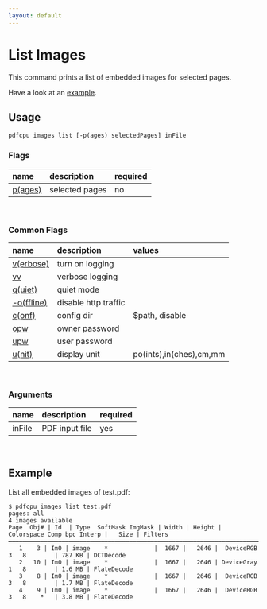 ```yaml
---
layout: default
---
```


# List Images

This command prints a list of embedded images for selected pages.

Have a look at an [example](#example).

## Usage

```
pdfcpu images list [-p(ages) selectedPages] inFile
```

### Flags

| name                             | description     | required
|:---------------------------------|:----------------|---------
| [p(ages)](../getting_started/page_selection) | selected pages | no

<br>

### Common Flags

| name                                            | description     | values
|:------------------------------------------------|:----------------|:-------
| [v(erbose)](../getting_started/common_flags.md) | turn on logging |
| [vv](../getting_started/common_flags.md)        | verbose logging |
| [q(uiet)](../getting_started/common_flags.md)   | quiet mode      |
| [-o(ffline)](../getting_started/common_flags.md)| disable http traffic |                                 | 
| [c(onf)](../getting_started/common_flags.md)    | config dir      | $path, disable
| [opw](../getting_started/common_flags.md)       | owner password  |
| [upw](../getting_started/common_flags.md)       | user password   |
| [u(nit)](../getting_started/common_flags.md)    | display unit    | po(ints),in(ches),cm,mm

<br>

### Arguments

| name         | description         | required
|:-------------|:--------------------|:--------
| inFile       | PDF input file      | yes

<br>

## Example

 List all embedded images of test.pdf:

 ```
$ pdfcpu images list test.pdf
pages: all
4 images available
Page  Obj# | Id  | Type  SoftMask ImgMask | Width | Height | Colorspace Comp bpc Interp |   Size | Filters
━━━━━━━━━━━━━━━━━━━━━━━━━━━━━━━━━━━━━━━━━━━━━━━━━━━━━━━━━━━━━━━━━━━━━━━━━━━━━━━━━━━━━━━━━━━━━━━━━━━━━━━━━━━━━━
    1    3 | Im0 | image    *             |  1667 |   2646 |  DeviceRGB    3   8        | 787 KB | DCTDecode
    2   10 | Im0 | image    *             |  1667 |   2646 | DeviceGray    1   8        | 1.6 MB | FlateDecode
    3    8 | Im0 | image    *             |  1667 |   2646 |  DeviceRGB    3   8        | 1.7 MB | FlateDecode
    4    9 | Im0 | image    *             |  1667 |   2646 |  DeviceRGB    3   8    *   | 3.8 MB | FlateDecode
```